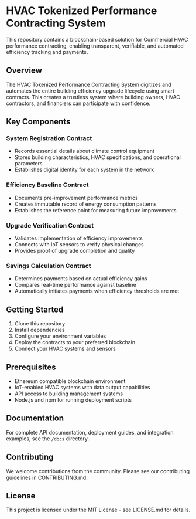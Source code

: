 # HVAC Tokenized Performance Contracting System

This repository contains a blockchain-based solution for Commercial HVAC performance contracting, enabling transparent, verifiable, and automated efficiency tracking and payments.

## Overview

The HVAC Tokenized Performance Contracting System digitizes and automates the entire building efficiency upgrade lifecycle using smart contracts. This creates a trustless system where building owners, HVAC contractors, and financiers can participate with confidence.

## Key Components

### System Registration Contract
- Records essential details about climate control equipment
- Stores building characteristics, HVAC specifications, and operational parameters
- Establishes digital identity for each system in the network

### Efficiency Baseline Contract
- Documents pre-improvement performance metrics
- Creates immutable record of energy consumption patterns
- Establishes the reference point for measuring future improvements

### Upgrade Verification Contract
- Validates implementation of efficiency improvements
- Connects with IoT sensors to verify physical changes
- Provides proof of upgrade completion and quality

### Savings Calculation Contract
- Determines payments based on actual efficiency gains
- Compares real-time performance against baseline
- Automatically initiates payments when efficiency thresholds are met

## Getting Started

1. Clone this repository
2. Install dependencies
3. Configure your environment variables
4. Deploy the contracts to your preferred blockchain
5. Connect your HVAC systems and sensors

## Prerequisites

- Ethereum compatible blockchain environment
- IoT-enabled HVAC systems with data output capabilities
- API access to building management systems
- Node.js and npm for running deployment scripts

## Documentation

For complete API documentation, deployment guides, and integration examples, see the `/docs` directory.

## Contributing

We welcome contributions from the community. Please see our contributing guidelines in CONTRIBUTING.md.

## License

This project is licensed under the MIT License - see LICENSE.md for details.
